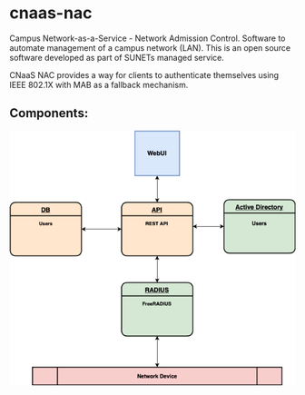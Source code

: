 # cnaas-nac
Campus Network-as-a-Service - Network Admission Control. Software to automate management of a campus network (LAN). This is an open source software developed as part of SUNETs managed service.

CNaaS NAC provides a way for clients to authenticate themselves using IEEE 802.1X with MAB as a fallback mechanism.

## Components:

![CNaaS component architecture](nac-components-20190923.png?raw=true)
